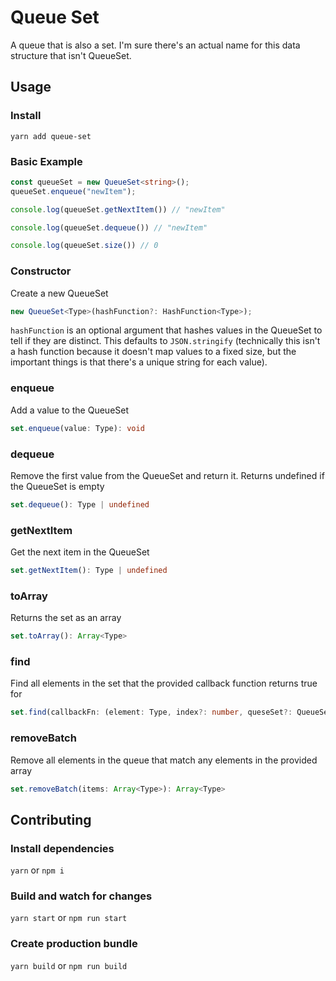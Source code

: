 # Queue Set

A queue that is also a set. I'm sure there's an actual name for this data structure that isn't QueueSet.

## Usage

### Install

`yarn add queue-set`

### Basic Example

```typescript
const queueSet = new QueueSet<string>();
queueSet.enqueue("newItem");

console.log(queueSet.getNextItem()) // "newItem"

console.log(queueSet.dequeue()) // "newItem"

console.log(queueSet.size()) // 0
```

### Constructor

Create a new QueueSet

```typescript
new QueueSet<Type>(hashFunction?: HashFunction<Type>);
```

`hashFunction` is an optional argument that hashes values in the QueueSet to tell if they are distinct. This defaults to `JSON.stringify` (technically this isn't a hash function because it doesn't map values to a fixed size, but the important things is that there's a unique string for each value).

### enqueue

Add a value to the QueueSet

```typescript
set.enqueue(value: Type): void
```

### dequeue

Remove the first value from the QueueSet and return it. Returns undefined if the QueueSet is empty

```typescript
set.dequeue(): Type | undefined
```

### getNextItem

Get the next item in the QueueSet

```typescript
set.getNextItem(): Type | undefined
```

### toArray

Returns the set as an array

```typescript
set.toArray(): Array<Type>
```

### find

Find all elements in the set that the provided callback function returns true for

```typescript
set.find(callbackFn: (element: Type, index?: number, queseSet?: QueueSet<Type>) => boolean): Array<Type>
```

### removeBatch

Remove all elements in the queue that match any elements in the provided array

```typescript
set.removeBatch(items: Array<Type>): Array<Type>
```

## Contributing

### Install dependencies

`yarn` or `npm i`

### Build and watch for changes

`yarn start` or `npm run start`

### Create production bundle

`yarn build` or `npm run build`
